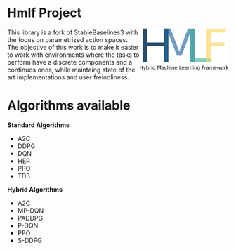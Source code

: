 # Hmlf Project
<img src="docs/\_static/img/hmlf.png" align="right" width="40%"/>
This library is a fork of StableBaselines3 with the focus on parametrized action spaces.
The objective of this work is to make it easier to work with environments where the tasks to perform have a discrete components and a continuos ones, while maintaing state of the art implementations and user freindliness. 

# Algorithms available


**Standard Algorithms**
- A2C
- DDPG
- DQN
- HER
- PPO
- TD3

**Hybrid Algorithms**
- A2C
- MP-DQN
- PADDPG
- P-DQN
- PPO
- S-DDPG
